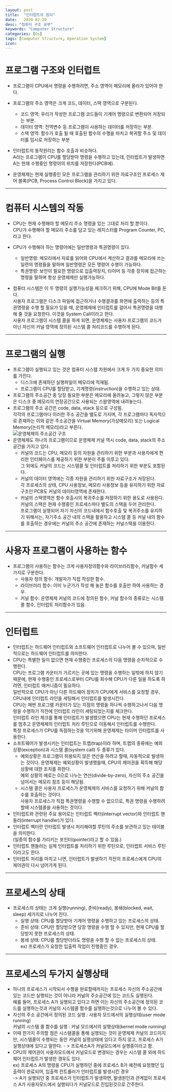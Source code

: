 ```yaml
---
layout: post
title:  "인터럽트의 원리"
date:   2020-02-20
desc: "컴퓨터 구조 공부"
keywords: "Computer Structure"
categories: [Os]
tags: [Computer Structure, Operation System]
icon: 
---
```


# 프로그램 구조와 인터럽트
* 프로그램이 CPU에서 명령을 수행하려면, 주소 영역이 메모리에 올라가 있어야 한다.
* 프로그램의 주소 영역은 크게 코드, 데이터, 스택 영역으로 구분된다.
  * 코드 영역: 우리가 작성한 프로그램 코드들이 기계어 명령으로 변환되어 저장되는 부분.
  * 데이터 영역: 전역변수 등 프로그램이 사용하는 데이터를 저장하는 부분.
  * 스택 영역: 함수가 호출 될 때 호출된 함수의 수행을 마치고 복귀할 주소 및 데이터를 임시로 저장하는 부분
   
* 인터럽트의 동작원리는 함수 호출과 비슷하다.   
  A라는 프로그램이 CPU를 할당받아 명령을 수행하고 있는데, 인터럽트가 발생하면 A는 현재 수행중인 명령어의 위치를 저장한다(PCB에).   
* 운영체제는 현재 실행중인 모든 프로그램을 관리하기 위한 자료구조인 프로세스 제어 블록(PCB, Process Control Block)을 가지고 있다.   
   
---   
   
# 컴퓨터 시스템의 작동
* CPU는 현재 수행해야 할 메모리 주소 명령을 있는 그대로 처리 할 뿐이다.   
  CPU가 수행해야 할 메모리 주소를 담고 있는 레지스터를 Program Counter, PC, 라고 한다.
* CPU가 수행해야 하는 명령어에는 일반명령과 특권명령이 있다.
  - 일반명령: 메모리에서 자료를 읽어와 CPU에서 계산하고 결과를 메모리에 쓰는 일련의 명령들을 말하며 일반명령은 모든 명령어 수행이 가능하다.
  - 특권명령: 보안이 필요한 명령으로 입출력장치, 타이머 등 각종 장치에 접근하는 명령을 말하며 항상 운영체제만 실행가능하다.
   
* 컴퓨터 시스템은 이 두 명령의 실행가능성을 체크하기 위해, CPU에 Mode Bit를 둔다.   
  사용자 프로그램은 디스크 파일에 접근하거나 수행결과를 화면에 출력하는 등의 특권명령을 수행 할 필요가 있을 때, 운영체제에 인터럽트를 걸어서 특권명령을 대행 해 줄 것을 요청한다. 이것을 System Call이라고 한다.   
  사용자 프로그램이 시스템 콜을 하게 되면, 운영체제는 사용자 프로그램의 코드가 아닌 자신의 커널 영역에 정의된 시스템 콜 처리코드를 수행하게 된다.   
   
---   
   
# 프로그램의 실행
* 프로그램이 실행되고 있는 것은 컴퓨터 시스템 차원에서 크게 두 가지 중요한 의미를 가진다.
  * 디스크에 존재하던 실행파일이 메모리에 적재됨.
  * 프로그램이 CPU를 할당받고, 기계명령(instruction)을 수행하고 있는 상태.
* 프로그램의 주소공간 중 당장 필요한 부분은 메모리에 올려놓고, 그렇지 않은 부분은 디스크 중 메모리의 연장공간으로 사용되는 스왑영역에 내려놓는다.
* 프로그램의 주소 공간은 code, data, stack 등으로 구성됨.   
  각각의 프로그램마다 이러한 주소 공간을 별도로 가지며, 각 프로그램마다 독자적으로 존재하는 이와 같은 주소공간을 Virtual Memory(가상메모리) 또는 Logical Memory(논리적 메모리)라고 부른다.   
![운영체제의 주소공간 구조](https://eunhyejung.github.io/assets/contents/content04.PNG)   
* 운영체제도 하나의 프로그램이므로 운영체제 커널 역시 code, data, stack의 주소 공간을 가지고 있다.
  * 커널의 코드는 CPU, 메모리 등의 자원을 관리하기 위한 부분과 사용자에게 편리한 인터페이스를 제공하기 위한 부분이 주를 이루고 있다.   
  그 외에도 커널의 코드는 시스템콜 및 인터럽트를 처리하기 위한 부분도 포함된다.
  * 커널의 데이터 영역에는 각종 자원을 관리하기 위한 자료구조가 저장된다.   
    각 프로세스의 상태, CPU 사용정보, 메모리 사용정보 등을 유지하기 위한 자료구조인 PCB도 커널의 데이터영역에 존재한다.
  * 커널의 스택영역은 함수 호출시의 복귀주소를 저장하기 위한 용도로 사용된다.   
    커널의 스택은 현재 수행중인 프로세스마다 별도의 스택을 두어 관리한다.   
    프로그램이 실행되어 자기 자신의 코드내에서 함수호출 및 복귀주소를 유지하기 위해서는, 자기주소 공간 내의 스택을 활용하고 시스템 콜 등 커널 내의 함수를 호출하는 경우에는 커널의 주소 공간에 존재하는 커널스택을 이용한다.   
   
---   
   
# 사용자 프로그램이 사용하는 함수
* 프로그램이 사용하는 함수는 크게 사용자정의함수와 라이브러리함수, 커널함수 세 가지로 구분한다.
  * 사용자 정의 함수: 개발자가 직접 작성한 함수.
  * 라이브러리 함수: 이미 누군가가 작성 해 놓은 함수를 호출만 하여 사용하는 경우.
  * 커널 함수: 운영체제 커널의 코드에 정의된 함수, 커널 함수의 종류로는 시스템콜 함수, 인터럽트 처리함수가 있음.   
   
---   
   
# 인터럽트
  * 인터럽트는 하드웨어 인터럽트와 소프트웨어 인터럽트로 나누어 볼 수 있으며, 일반적으로는 하드웨어 인터럽트를 의미한다.
  * CPU는 특별한 일이 없으면 현재 수행중인 프로세스의 다음 명령을 순차적으로 수행한다.   
    CPU는 프로그램 카운터가 가르키는 곳에 있는 명령을 수행하는 일밖에 하지 않기 때문에, 현재 수행중인 프로세스로부터 CPU를 회수해 CPU가 다른 일을 하도록 하려면, 인터럽트 매커니즘이 필요하다.   
    일반적으로 CPU가 아닌 다른 하드웨어 장치가 CPU에게 서비스를 요청할 경우, CPU내에 인터럽트 라인을 세팅해서 인터럽트를 발생시킨다.   
    CPU는 매번 프로그램 카운터가 있는 지점의 명령을 하나씩 수행하고나서 다음 명령을 수행하기 직전에 인터럽트 라인이 세팅되었는지를 체크한다.   
    인터럽트 라인 체크를 통해 인터럽트가 발생했으면 CPU는 현재 수행하던 프로세스를 멈추고 운영체제의 인터럽트 처리 루틴으로 이동해서 인터럽트를 수행한다.   
    특정 프로세스가 CPU를 독점하는것을 막기위해 운영체제는 타이머 인터럽트를 사용한다.
* 소프트웨어가 발생시키는 인터럽트는 트랩(trap)이라 하며, 트랩의 종류에는 예외상황(exception)과 시스템 콜(system call) 두 종류가 있다.
  * 예외상황은 프로그램이 허용되지 않은 연산을 하려고 할때, 자동적으로 발생하는 것이다. 운영체제는 예외상황이 발생했을때, CPU의 제어권을 획득해 해당 상황에 대한 조치를 취한다.   
    예외 상황의 예로는 0으로 나누는 연산(divide-by-zero), 자신의 주소 공간을 넘어서는 메모리 참조 등이 해당됨.   
  * 시스템 콜은 사용자 프로세스가 운영체제의 서비스를 요청하기 위해 커널의 함수를 호출하는 것이다.   
    사용자 프로세스가 직접 특권명령을 수행할 수 없으므로, 특권 명령을 수행하려 할때 시스템콜을 사용하는 것이다.   
* 인터럽트와 관련된 주요 용어로는 인터럽트 벡터(interrupt vector)와 인터럽트 핸들러(interrupt handler)가 있다.   
* 인터럽트 벡터란 인터럽트 발생시 처리해야할 루틴의 주소를 보관하고 있는 테이블을 의미한다.   
  (일종의 함수를 가리키는 포인터(pointer)라고 할 수 있음.)
* 인터럽트 핸들러는 실제 인터럽트를 처리하기 위한 루틴으로, 인터럽트 서비스 루틴이라고도 한다.
* 인터럽트 처리를 마치고 나면, 인터럽트가 발생하기 직전의 프로세스에게 CPU의 제어권이 다시 넘어가게 된다.   
       
---   
   
# 프로세스의 상태
* 프로세스의 상태는 크게 실행(running), 준비(ready), 봉쇄(blocked, wait, sleep) 세가지로 나누어 진다.
  * 실행 상태: CPU를 할당받아 기계어 명령을 수행하고 있는 프로세스의 상태.
  * 준비 상태: CPU만 할당받으면 당장 명령을 수행 할 수 있지만, 현재 CPU를 할당받지 못한 프로세스의 상태.
  * 봉쇄 상태: CPU를 할당받더라도 명령을 수행 할 수 없는 프로세스의 상태.   
               ex) 프로세스가 요청한 입출력 작업이 진행중인 경우.   
   
---   
   
# 프로세스의 두가지 실행상태
* 하나의 프로세스가 시작되서 수행을 완료할때까지는 프로세스 자신의 주소공간에 있는 코드만 실행되는 것이 아니라 커널의 주소공간에 있는 코드도 실행된다.   
  예를 들어, 프로세스 A가 실행되고 있다고 하면 이는 자신의 주소공간에 정의된 코드를 실행하는것과 커널의 시스템콜 함수를 실행하는것으로 나누어 볼 수 있다.
* 자신의 주소 공간에서 정의된 코드 실행 : 사용자 모드에서의 실행상태(user mode running)   
  커널의 시스템 콜 함수를 실행 : 커널 모드에서의 실행상태(kernel mode running)   
* 이때 한가지 주의할 점은 시스템콜을 통해 실행되는 것이 운영체제 커널의 코드이지만, 시스템콜이 수행되는 동안 커널의 실행상태에 있다고 하지 않고, 프로세스 A가 실행상태에 있다고 말한다. - > 프로세스A가 커널모드에서 실행중이라고 함.
* CPU의 제어권이 사용자모드에서 커널모드로 변경되는 경우는 시스템 콜 외에 하드웨어 인터럽트가 발생한 경우도 있다.   
  ex) 프로세스 A의 명령을 CPU가 실행하던 중에 프로세스 B가 예전에 요청했던 입출력이 완료되어, 입출력 컨트롤러가 인터럽트를 발생시킨 경우   
  -> A가 실행되던 중 프로세스가 인터럽트가 발생하면, 발생원인과 관계없이 프로세스 A가 사용자모드에서 실행되다가 커널모드로 진입된것으로 간주한다.
